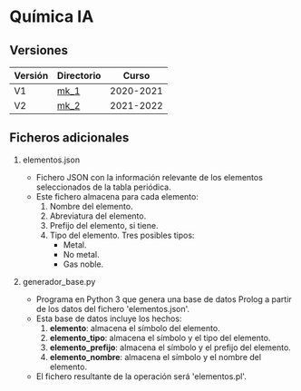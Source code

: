 # Química IA

## Versiones

| Versión | Directorio                                                                | Curso     |
| ------- | ------------------------------------------------------------------------- | --------- |
| V1      | [mk_1](https://github.com/josemanuel179/quimicaAI/tree/master/mk_1)       | 2020-2021 |
| V2      | [mk_2](https://github.com/josemanuel179/quimicaAI/tree/master/mk_2)       | 2021-2022 |


## Ficheros adicionales

1. elementos.json
	- Fichero JSON con la información relevante de los elementos seleccionados de la tabla periódica.
	- Este fichero almacena para cada elemento:
		1. Nombre del elemento.
		2. Abreviatura del elemento.
		3. Prefijo del elemento, si tiene.
		4. Tipo del elemento. Tres posibles tipos:
            - Metal.
            - No metal.
            - Gas noble.

2. generador_base.py
	- Programa en Python 3 que genera una base de datos Prolog a partir de los datos del fichero 'elementos.json'.
	- Esta base de datos incluye los hechos:
		1. **__elemento__**: almacena el símbolo del elemento.
		2. **__elemento_tipo__**: almacena el símbolo y el tipo del elemento.
		3. **__elemento_prefijo__**: almacena el símbolo y el prefijo del elemento.
		4. **__elemento_nombre__**: almacena el símbolo y el nombre del elemento.
	- El fichero resultante de la operación será 'elementos.pl'.
